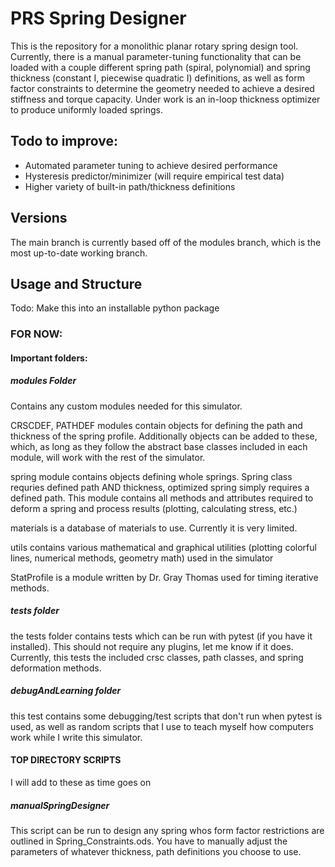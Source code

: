 # PRS Spring Designer

This is the repository for a monolithic planar rotary spring design tool. Currently, there is a manual parameter-tuning functionality that can be loaded with a couple different spring path (spiral, polynomial) and spring thickness (constant I, piecewise quadratic I) definitions, as well as form factor constraints to determine the geometry needed to achieve a desired stiffness and torque capacity. Under work is an in-loop thickness optimizer to produce uniformly loaded springs.

## Todo to improve:
 - Automated parameter tuning to achieve desired performance
 - Hysteresis predictor/minimizer (will require empirical test data)
 - Higher variety of built-in path/thickness definitions

## Versions

The main branch is currently based off of the modules branch, which is the most up-to-date working branch.

## Usage and Structure

Todo: Make this into an installable python package

### FOR NOW:

#### Important folders:

##### modules Folder

Contains any custom modules needed for this simulator. 

CRSCDEF, PATHDEF modules contain objects for defining the path and thickness of the spring profile. Additionally objects can be added to these, which, as long as they follow the abstract base classes included in each module, will work with the rest of the simulator.

spring module contains objects defining whole springs. Spring class requries defined path AND thickness, optimized spring simply requires a defined path. This module contains all methods and attributes required to deform a spring and process results (plotting, calculating stress, etc.)

materials is a database of materials to use. Currently it is very limited.

utils contains various mathematical and graphical utilities (plotting colorful lines, numerical methods, geometry math) used in the simulator

StatProfile is a module written by Dr. Gray Thomas used for timing iterative methods.

##### tests folder

the tests folder contains tests which can be run with pytest (if you have it installed). This should not require any plugins, let me know if it does. Currently, this tests the included crsc classes, path classes, and spring deformation methods.

##### debugAndLearning folder

this test contains some debugging/test scripts that don't run when pytest is used, as well as random scripts that I use to teach myself how computers work while I write this simulator.

#### TOP DIRECTORY SCRIPTS

I will add to these as time goes on

##### manualSpringDesigner

This script can be run to design any spring whos form factor restrictions are outlined in Spring_Constraints.ods. You have to manually adjust the parameters of whatever thickness, path definitions you choose to use.